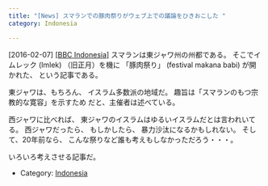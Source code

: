 ```yaml
---
title: "[News] スマランでの豚肉祭りがウェブ上での議論をひきおこした "
category: Indonesia

---
```


[2016-02-07] [[BBC Indonesia]](http://bbc.in/1T1ROwa)  スマランは東ジャワ州の州都である。
そこでイムレック (Imlek) （旧正月）を機に
「豚肉祭り」 (festival makana babi) が開かれた、
という記事である。

 東ジャワは、もちろん、
イスラム多数派の地域だ。
 趣旨は「スマランのもつ宗教的な寛容」を示すため
だと、主催者は述べている。

西ジャワに比べれば、
東ジャワのイスラムはゆるいイスラムだとは言われいてる。
西ジャワだったら、
もしかしたら、
暴力沙汰になるかもしれない。
そして、20年前なら、
こんな祭りなど誰も考えもしなかっただろう・・・。

 いろいろ考えさせる記事だ。

- Category: [Indonesia](/categories.html#Indonesia)

